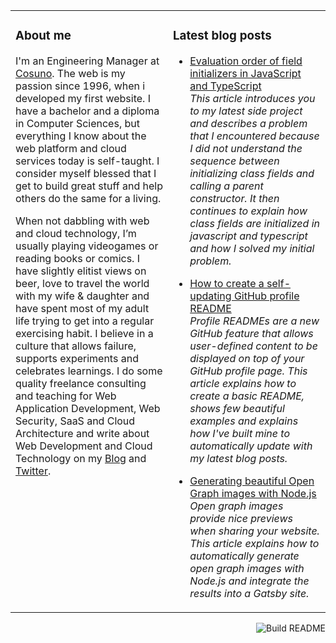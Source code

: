 <table><tr><td valign="top" width="50%">

### About me

I'm an Engineering Manager at [Cosuno](https://www.cosuno.com/). The web is my passion since 1996, when i developed my first website. I have a bachelor and a diploma in Computer Sciences, but everything I know about the web platform and cloud services today is self-taught. I consider myself blessed that I get to build great stuff and help others do the same for a living.

When not dabbling with web and cloud technology, I’m usually playing videogames or reading books or comics. I have slightly elitist views on beer, love to travel the world with my wife & daughter and have spent most of my adult life trying to get into a regular exercising habit. I believe in a culture that allows failure, supports experiments and celebrates learnings. I do some quality freelance consulting and teaching for Web Application Development, Web Security, SaaS and Cloud Architecture and write about Web Development and Cloud Technology on my [Blog](https://codepunkt.de/writing) and [Twitter](https://twitter.com/code_punkt).

</td><td valign="top" width="50%">

### Latest blog posts

<!-- blog start -->

*   [Evaluation order of field initializers in JavaScript and TypeScript](https://codepunkt.dewriting/evaluation-order-of-field-initializers-in-javascript-and-typescript/)<br/>*This article introduces you to my latest side project and describes a problem that I encountered because I did not understand the sequence between initializing class fields and calling a parent constructor. It then continues to explain how class fields are initialized in javascript and typescript and how I solved my initial problem.*

*   [How to create a self-updating GitHub profile README](https://codepunkt.dewriting/how-to-create-a-self-updating-github-profile-readme/)<br/>*Profile READMEs are a new GitHub feature that allows user-defined content to be displayed on top of your GitHub profile page. This article explains how to create a basic README, shows few beautiful examples and explains how I've built mine to automatically update with my latest blog posts.*

*   [Generating beautiful Open Graph images with Node.js](https://codepunkt.dewriting/generating-beautiful-open-graph-images-with-nodejs/)<br/>*Open graph images provide nice previews when sharing your website. This article explains how to automatically generate open graph images with Node.js and integrate the results into a Gatsby site.*

<!-- blog end -->

</td></tr></table>

<a href="https://github.com/codepunkt/codepunkt/actions"><img src="https://github.com/codepunkt/codepunkt/workflows/Build%20README.md/badge.svg" align="right" alt="Build README"></a>
